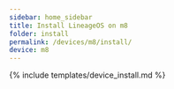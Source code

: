 ```yaml
---
sidebar: home_sidebar
title: Install LineageOS on m8
folder: install
permalink: /devices/m8/install/
device: m8
---
```

{% include templates/device_install.md %}
